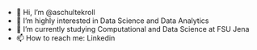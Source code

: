 - 👋 Hi, I’m @aschultekroll
- 👀 I’m highly interested in Data Science and Data Analytics
- 🌱 I’m currently studying Computational and Data Science at FSU Jena
- 📫 How to reach me: Linkedin 

<!---
aschultekroll/aschultekroll is a ✨ special ✨ repository because its `README.md` (this file) appears on your GitHub profile.
You can click the Preview link to take a look at your changes.
--->
